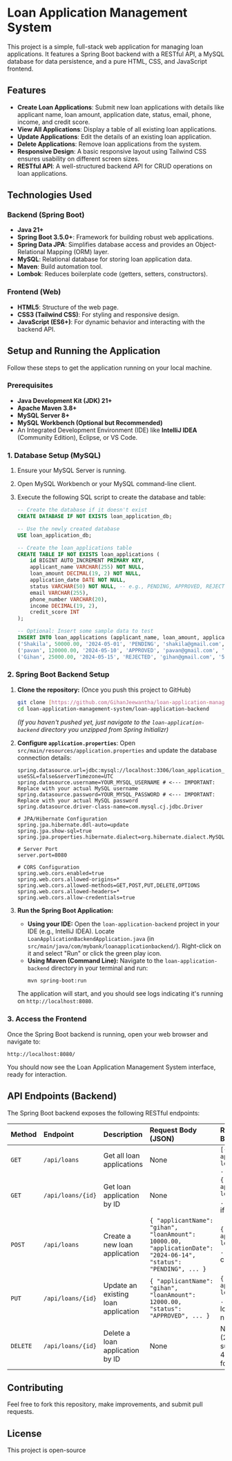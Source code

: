 # Loan Application Management System

This project is a simple, full-stack web application for managing loan applications. It features a Spring Boot backend with a RESTful API, a MySQL database for data persistence, and a pure HTML, CSS, and JavaScript frontend.


## Features

* **Create Loan Applications**: Submit new loan applications with details like applicant name, loan amount, application date, status, email, phone, income, and credit score.
* **View All Applications**: Display a table of all existing loan applications.
* **Update Applications**: Edit the details of an existing loan application.
* **Delete Applications**: Remove loan applications from the system.
* **Responsive Design**: A basic responsive layout using Tailwind CSS ensures usability on different screen sizes.
* **RESTful API**: A well-structured backend API for CRUD operations on loan applications.

## Technologies Used

### Backend (Spring Boot)
* **Java 21+**
* **Spring Boot 3.5.0+**: Framework for building robust web applications.
* **Spring Data JPA**: Simplifies database access and provides an Object-Relational Mapping (ORM) layer.
* **MySQL**: Relational database for storing loan application data.
* **Maven**: Build automation tool.
* **Lombok**: Reduces boilerplate code (getters, setters, constructors).

### Frontend (Web)
* **HTML5**: Structure of the web page.
* **CSS3 (Tailwind CSS)**: For styling and responsive design.
* **JavaScript (ES6+)**: For dynamic behavior and interacting with the backend API.


## Setup and Running the Application

Follow these steps to get the application running on your local machine.

### Prerequisites

* **Java Development Kit (JDK) 21+**
* **Apache Maven 3.8+**
* **MySQL Server 8+**
* **MySQL Workbench (Optional but Recommended)**
* An Integrated Development Environment (IDE) like **IntelliJ IDEA** (Community Edition), Eclipse, or VS Code.

### 1. Database Setup (MySQL)

1.  Ensure your MySQL Server is running.
2.  Open MySQL Workbench or your MySQL command-line client.
3.  Execute the following SQL script to create the database and table:

    ```sql
    -- Create the database if it doesn't exist
    CREATE DATABASE IF NOT EXISTS loan_application_db;

    -- Use the newly created database
    USE loan_application_db;

    -- Create the loan_applications table
    CREATE TABLE IF NOT EXISTS loan_applications (
        id BIGINT AUTO_INCREMENT PRIMARY KEY,
        applicant_name VARCHAR(255) NOT NULL,
        loan_amount DECIMAL(19, 2) NOT NULL,
        application_date DATE NOT NULL,
        status VARCHAR(50) NOT NULL, -- e.g., PENDING, APPROVED, REJECTED
        email VARCHAR(255),
        phone_number VARCHAR(20),
        income DECIMAL(19, 2),
        credit_score INT
    );

    -- Optional: Insert some sample data to test
    INSERT INTO loan_applications (applicant_name, loan_amount, application_date, status, email, phone_number, income, credit_score) VALUES
    ('Shakila', 50000.00, '2024-05-01', 'PENDING', 'shakila@gmail.com', '123-456-7890', 60000.00, 720),
    ('pavan', 120000.00, '2024-05-10', 'APPROVED', 'pavan@gmail.com', '987-654-3210', 85000.00, 780),
    ('Gihan', 25000.00, '2024-05-15', 'REJECTED', 'gihan@gmail.com', '555-123-4567', 40000.00, 600);
    ```

### 2. Spring Boot Backend Setup

1.  **Clone the repository:** (Once you push this project to GitHub)
    ```bash
    git clone [https://github.com/GihanJeewantha/loan-application-management-system.git](https://github.com/GihanJeewantha/loan-application-management-system.git)
    cd loan-application-management-system/loan-application-backend
    ```
    *(If you haven't pushed yet, just navigate to the `loan-application-backend` directory you unzipped from Spring Initializr)*

2.  **Configure `application.properties`**:
    Open `src/main/resources/application.properties` and update the database connection details:
    ```properties
    spring.datasource.url=jdbc:mysql://localhost:3306/loan_application_db?useSSL=false&serverTimezone=UTC
    spring.datasource.username=YOUR_MYSQL_USERNAME # <--- IMPORTANT: Replace with your actual MySQL username
    spring.datasource.password=YOUR_MYSQL_PASSWORD # <--- IMPORTANT: Replace with your actual MySQL password
    spring.datasource.driver-class-name=com.mysql.cj.jdbc.Driver

    # JPA/Hibernate Configuration
    spring.jpa.hibernate.ddl-auto=update
    spring.jpa.show-sql=true
    spring.jpa.properties.hibernate.dialect=org.hibernate.dialect.MySQLDialect

    # Server Port
    server.port=8080

    # CORS Configuration
    spring.web.cors.enabled=true
    spring.web.cors.allowed-origins=*
    spring.web.cors.allowed-methods=GET,POST,PUT,DELETE,OPTIONS
    spring.web.cors.allowed-headers=*
    spring.web.cors.allow-credentials=true
    ```

3.  **Run the Spring Boot Application:**
    * **Using your IDE:** Open the `loan-application-backend` project in your IDE (e.g., IntelliJ IDEA). Locate `LoanApplicationBackendApplication.java` (in `src/main/java/com/mybank/loanapplicationbackend/`). Right-click on it and select "Run" or click the green play icon.
    * **Using Maven (Command Line):** Navigate to the `loan-application-backend` directory in your terminal and run:
        ```bash
        mvn spring-boot:run
        ```

    The application will start, and you should see logs indicating it's running on `http://localhost:8080`.

### 3. Access the Frontend

Once the Spring Boot backend is running, open your web browser and navigate to:

`http://localhost:8080/`

You should now see the Loan Application Management System interface, ready for interaction.

## API Endpoints (Backend)

The Spring Boot backend exposes the following RESTful endpoints:

| Method | Endpoint             | Description                       | Request Body (JSON)                                                                                                   | Response Body (JSON)                                                                                               |
| :----- | :------------------- | :-------------------------------- | :-------------------------------------------------------------------------------------------------------------------- | :----------------------------------------------------------------------------------------------------------------- |
| `GET`  | `/api/loans`         | Get all loan applications         | None                                                                                                                  | `[{ id, applicantName, loanAmount, ... }, ...]`                                                                    |
| `GET`  | `/api/loans/{id}`    | Get loan application by ID        | None                                                                                                                  | `{ id, applicantName, loanAmount, ... }` (or 404 if not found)                                                    |
| `POST` | `/api/loans`         | Create a new loan application     | `{ "applicantName": "gihan", "loanAmount": 10000.00, "applicationDate": "2024-06-14", "status": "PENDING", ... }` | `{ id, applicantName, loanAmount, ... }` (newly created loan)                                                      |
| `PUT`  | `/api/loans/{id}`    | Update an existing loan application | `{ "applicantName": "gihan", "loanAmount": 12000.00, "status": "APPROVED", ... }`                                   | `{ id, applicantName, loanAmount, ... }` (updated loan) (or 404 if not found)                                      |
| `DELETE`| `/api/loans/{id}`   | Delete a loan application by ID   | None                                                                                                                  | No Content (204) on success (or 404 if not found)                                                                  |

## Contributing

Feel free to fork this repository, make improvements, and submit pull requests.

## License

This project is open-source 
